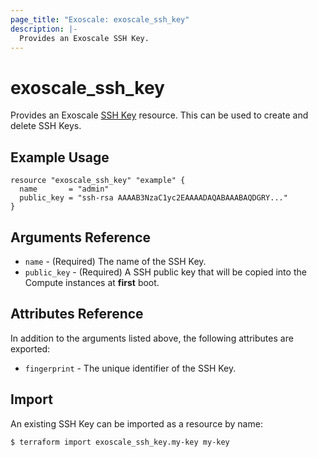 ```yaml
---
page_title: "Exoscale: exoscale_ssh_key"
description: |-
  Provides an Exoscale SSH Key.
---
```


# exoscale\_ssh\_key

Provides an Exoscale [SSH Key][ssh-keys-doc] resource. This can be used to create and delete SSH Keys.


## Example Usage

```hcl
resource "exoscale_ssh_key" "example" {
  name       = "admin"
  public_key = "ssh-rsa AAAAB3NzaC1yc2EAAAADAQABAAABAQDGRY..."
}
```


## Arguments Reference

* `name` - (Required) The name of the SSH Key.
* `public_key` - (Required) A SSH public key that will be copied into the Compute instances at **first** boot.


## Attributes Reference

In addition to the arguments listed above, the following attributes are exported:

* `fingerprint` - The unique identifier of the SSH Key.


## Import

An existing SSH Key can be imported as a resource by name:

```console
$ terraform import exoscale_ssh_key.my-key my-key
```


[ssh-keys-doc]: https://community.exoscale.com/documentation/compute/ssh-keys/
